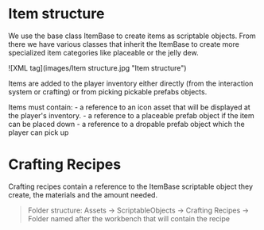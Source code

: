 # Item structure

We use the base class ItemBase to create items as scriptable objects.
From there we have various classes that inherit the ItemBase to create more specialized item categories like placeable or the jelly dew.

![XML tag](images/Item structure.jpg "Item structure")

Items are added to the player inventory either directly (from the interaction system or crafting) or from picking pickable prefabs objects.

Items must contain:
	- a reference to an icon asset that will be displayed at the player's inventory.
	- a reference to a placeable prefab object if the item can be placed down
	- a reference to a dropable prefab object which the player can pick up
	

# Crafting Recipes

Crafting recipes contain a reference to the ItemBase scriptable object they create, the materials and the amount needed.

> Folder structure:
> Assets -> ScriptableObjects -> Crafting Recipes -> Folder named after the workbench that will contain the recipe